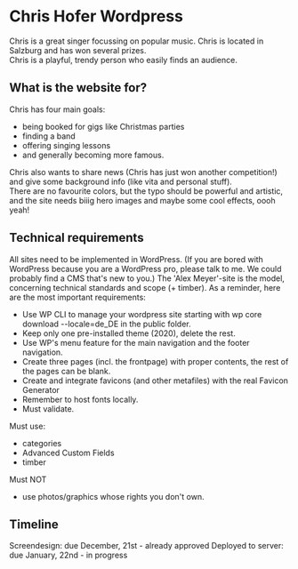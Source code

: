 # Chris Hofer Wordpress

Chris is a great singer focussing on popular music. Chris is located in Salzburg and has won several prizes.  
Chris is a playful, trendy person who easily finds an audience.

## What is the website for?
Chris has four main goals:

- being booked for gigs like Christmas parties
- finding a band
- offering singing lessons
- and generally becoming more famous.

Chris also wants to share news (Chris has just won another competition!) and give some background info (like vita and personal stuff).  
There are no favourite colors, but the typo should be powerful and artistic, and the site needs biiig hero images and maybe some cool effects, oooh yeah!

## Technical requirements

All sites need to be implemented in WordPress.
(If you are bored with WordPress because you are a WordPress pro, please talk to me. We could probably find a CMS that's new to you.)
The 'Alex Meyer'-site is the model, concerning technical standards and scope (+ timber).
As a reminder, here are the most important requirements:

* Use WP CLI to manage your wordpress site starting with wp core download --locale=de_DE in the public folder.
* Keep only one pre-installed theme (2020), delete the rest.
* Use WP's menu feature for the main navigation and the footer navigation.
* Create three pages (incl. the frontpage) with proper contents, the rest of the pages can be blank.
* Create and integrate favicons (and other metafiles) with the real Favicon Generator
* Remember to host fonts locally.
* Must validate.

Must use: 
* categories
* Advanced Custom Fields
* timber

Must NOT
* use photos/graphics whose rights you don't own.


## Timeline

Screendesign: due December, 21st - already approved
Deployed to server: due January, 22nd - in progress